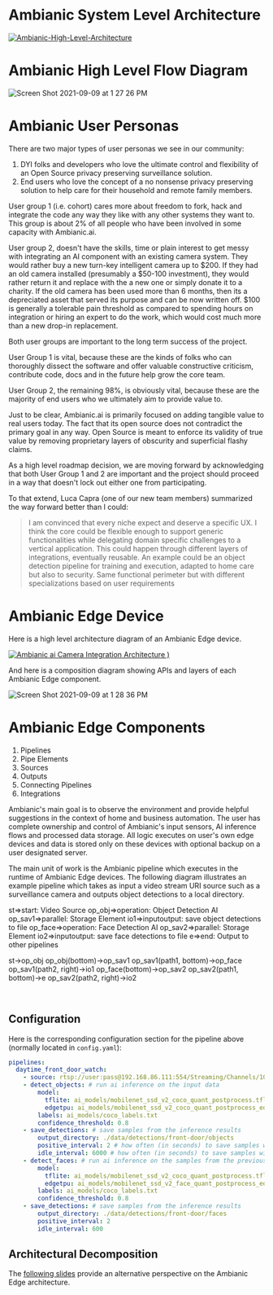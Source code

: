 
# Ambianic System Level Architecture

[![Ambianic-High-Level-Architecture](https://user-images.githubusercontent.com/2234901/112674881-73f7df00-8e34-11eb-9447-71a5a358bee5.png)](https://drive.google.com/file/d/13vtPDpW_wmE73YJ0lnIXF3xyPqGOYE22/view?usp=sharing)

# Ambianic High Level Flow Diagram

![Screen Shot 2021-09-09 at 1 27 26 PM](https://user-images.githubusercontent.com/2234901/132743055-81d867b3-75e9-4433-a494-8e3a248a4f9c.png)


# Ambianic User Personas

There are two major types of user personas we see in our community:
1. DYI folks and developers who love the ultimate control and flexibility of an Open Source privacy preserving surveillance solution.
2. End users who love the concept of a no nonsense privacy preserving solution to help care for their household and remote family members.

User group 1 (i.e. cohort) cares more about freedom to fork, hack and integrate the code any way they like with any other systems they want to. This group is about 2% of all people who have been involved in some capacity with Ambianic.ai.

User group 2, doesn't have the skills, time or plain interest to get messy with integrating an AI component with an existing camera system. They would rather buy a new turn-key intelligent camera up to $200. If they had an old camera installed (presumably a $50-100 investment), they would rather return it and replace with the a new one or simply donate it to a charity. If the old camera has been used more than 6 months, then its a depreciated asset that served its purpose and can be now written off. $100 is generally a tolerable pain threshold as compared to spending hours on integration or hiring an expert to do the work, which would cost much more than a new drop-in replacement.

Both user groups are important to the long term success of the project.

User Group 1 is vital, because these are the kinds of folks who can thoroughly dissect the software and offer valuable constructive criticism, contribute code, docs and in the future help grow the core team.

User Group 2, the remaining 98%, is obviously vital, because these are the majority of end users who we ultimately aim to provide value to. 

Just to be clear, Ambianic.ai is primarily focused on adding tangible value to real users today. The fact that its open source does not contradict the primary goal in any way. Open Source is meant to enforce its validity of true value by removing proprietary layers of obscurity and superficial flashy claims. 

As a high level roadmap decision, we are moving forward by acknowledging that both User Group 1 and 2 are important and the project should proceed in a way that doesn't lock out either one from participating.

To that extend, Luca Capra (one of our new team members) summarized the way forward better than I could:

> I am convinced that every niche expect and deserve a specific UX. I think the core could be flexible enough to support generic functionalities while delegating domain specific challenges to a vertical application. This could happen through different layers of integrations, eventually reusable. An example could be an object detection pipeline for training and execution, adapted to home care but also to security. Same functional perimeter but with different specializations based on user requirements

# Ambianic Edge Device

Here is a high level architecture diagram of an Ambianic Edge device.

[![Ambianic ai Camera Integration Architecture](https://user-images.githubusercontent.com/2234901/112674989-9984e880-8e34-11eb-8871-e65908f4f006.png)
)](https://drive.google.com/file/d/1taVlFu6r2jULWPpvdm1hO65WOxlNSw8R/view?usp=sharing)

And here is a composition diagram showing APIs and layers of each Ambianic Edge component.

![Screen Shot 2021-09-09 at 1 28 36 PM](https://user-images.githubusercontent.com/2234901/132742878-946677bc-990e-4eaa-af35-aeba091607c1.png)


# Ambianic Edge Components

1.  Pipelines
2.  Pipe Elements
3.  Sources
4.  Outputs
5.  Connecting Pipelines
6.  Integrations

Ambianic's main goal is to observe the environment and provide helpful
suggestions in the context of home and business automation. The user has
complete ownership and control of Ambianic's input sensors, AI inference flows
and processed data storage. All logic executes on user's own edge devices and
data is stored only on these devices with optional backup on
 a user designated server.

The main unit of work is the Ambianic pipeline which executes in the runtime of
Ambianic Edge devices.
The following diagram illustrates an example pipeline which takes as input
a video stream URI source such as a surveillance camera and
outputs object detections to a local directory.

<div class="diagram">
st=>start: Video Source
op_obj=>operation: Object Detection AI
op_sav1=>parallel: Storage Element
io1=>inputoutput: save object detections to file
op_face=>operation: Face Detection AI
op_sav2=>parallel: Storage Element
io2=>inputoutput: save face detections to file
e=>end: Output to other pipelines

st->op_obj
op_obj(bottom)->op_sav1
op_sav1(path1, bottom)->op_face
op_sav1(path2, right)->io1
op_face(bottom)->op_sav2
op_sav2(path1, bottom)->e
op_sav2(path2, right)->io2
</div>

<script>
$(".diagram").flowchart();
</script>

<br/>

## Configuration

Here is the corresponding configuration section for the pipeline above
(normally located in `config.yaml`):

```yaml
pipelines:
  daytime_front_door_watch:
    - source: rtsp://user:pass@192.168.86.111:554/Streaming/Channels/101
    - detect_objects: # run ai inference on the input data
        model:
          tflite: ai_models/mobilenet_ssd_v2_coco_quant_postprocess.tflite
          edgetpu: ai_models/mobilenet_ssd_v2_coco_quant_postprocess_edgetpu.tflite
        labels: ai_models/coco_labels.txt
        confidence_threshold: 0.8
    - save_detections: # save samples from the inference results
        output_directory: ./data/detections/front-door/objects
        positive_interval: 2 # how often (in seconds) to save samples with ANY results above the confidence threshold
        idle_interval: 6000 # how often (in seconds) to save samples with NO results above the confidence threshold
    - detect_faces: # run ai inference on the samples from the previous element output
        model:
          tflite: ai_models/mobilenet_ssd_v2_coco_quant_postprocess.tflite
          edgetpu: ai_models/mobilenet_ssd_v2_face_quant_postprocess_edgetpu.tflite
        labels: ai_models/coco_labels.txt
        confidence_threshold: 0.8
    - save_detections: # save samples from the inference results
        output_directory: ./data/detections/front-door/faces
        positive_interval: 2
        idle_interval: 600
```

## Architectural Decomposition

The [following slides](https://docs.google.com/presentation/d/1VBDBpVR1ujHoi1g6NeFYiy7r9xflfYXNJ0jg6izEX7g/edit?usp=sharing) provide an alternative perspective on the Ambianic Edge architecture.
